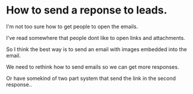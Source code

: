 # How to send a reponse to leads.

I'm not too sure how to get people to open the emails.

I've read somewhere that people dont like to open links and attachments.

So I think the best way is to send an email with images embedded into the email.

We need to rethink how to send emails so we can get more responses.

Or have somekind of two part system that send the link in the second response..

